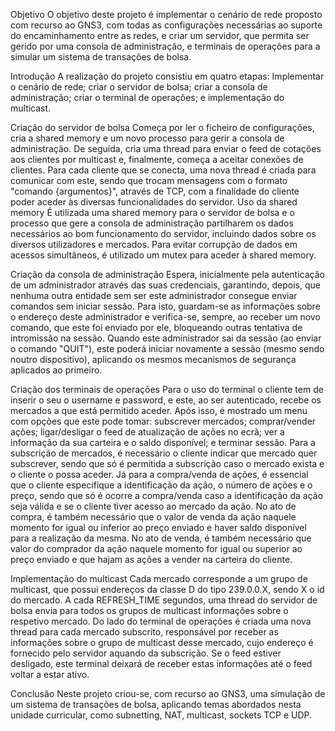 Objetivo
    O objetivo deste projeto é implementar o cenário de rede proposto com recurso ao GNS3, com todas as configurações necessárias ao suporte do encaminhamento entre as redes, e criar um servidor, que permita ser gerido por uma consola de administração, e terminais de operações para a simular um sistema de transações de bolsa.

Introdução
    A realização do projeto consistiu em quatro etapas: Implementar o cenário de rede; criar o servidor de bolsa; criar a consola de administração; criar o terminal de operações; e implementação do multicast.

Criação do servidor de bolsa
		Começa por ler o ficheiro de configurações, cria a shared memory e um novo processo para gerir a consola de administração. De seguida, cria uma thread para enviar o feed de cotações aos clientes por multicast e, finalmente, começa a aceitar conexões de clientes. Para cada cliente que se conecta, uma nova thread é criada para comunicar com este, sendo que trocam mensagens com o formato "comando {argumentos}", através de TCP, com a finalidade do cliente poder aceder às diversas funcionalidades do servidor.
		Uso da shared memory
				É utilizada uma shared memory para o servidor de bolsa e o processo que gere a consola de administração partilharem os dados necessários ao bom funcionamento do servidor, incluindo dados sobre os diversos utilizadores e mercados. Para evitar corrupção de dados em acessos simultâneos, é utilizado um mutex para aceder à shared memory.

Criação da consola de administração
		Espera, inicialmente pela autenticação de um administrador através das suas credenciais, garantindo, depois, que nenhuma outra entidade sem ser este administrador consegue enviar comandos sem iniciar sessão. Para isto, guardam-se as informações sobre o endereço deste administrador e verifica-se, sempre, ao receber um novo comando, que este foi enviado por ele, bloqueando outras tentativa de intromissão na sessão. Quando este administrador sai da sessão (ao enviar o comando "QUIT"), este poderá iniciar novamente a sessão (mesmo sendo noutro dispositivo), aplicando os mesmos mecanismos de segurança aplicados ao primeiro.

Criação dos terminais de operações
		Para o uso do terminal o cliente tem de inserir o seu o username e password, e este, ao ser autenticado, recebe os mercados a que está permitido aceder. Após isso, é mostrado um menu com opções que este pode tomar: subscrever mercados; comprar/vender ações; ligar/desligar o feed de atualização de ações no ecrã; ver a informação da sua carteira e o saldo disponível; e terminar sessão.
		Para a subscrição de mercados, é necessário o cliente indicar que mercado quer subscrever, sendo que só é permitida a subscrição caso o mercado exista e o cliente o possa aceder.
		Já para a compra/venda de ações, é essencial que o cliente especifique a identificação da ação, o número de ações e o preço, sendo que só é ocorre a compra/venda caso a identificação da ação seja válida e se o cliente tiver acesso ao mercado da ação. No ato de compra, é também necessário que o valor de venda da ação naquele momento for igual ou inferior ao preço enviado e haver saldo disponível para a realização da mesma. No ato de venda, é também necessário que valor do comprador da ação naquele momento for igual ou superior ao preço enviado e que hajam as ações a vender na carteira do cliente.

Implementação do multicast
		Cada mercado corresponde a um grupo de multicast, que possui endereços da classe D do tipo 239.0.0.X, sendo X o id do mercado. A cada REFRESH_TIME segundos, uma thread do servidor de bolsa envia para todos os grupos de multicast informações sobre o respetivo mercado. Do lado do terminal de operações é criada uma nova thread para cada mercado subscrito, responsável por receber as informações sobre o grupo de multicast desse mercado, cujo endereço é fornecido pelo servidor aquando da subscrição. Se o feed estiver desligado, este terminal deixará de receber estas informações até o feed voltar a estar ativo.

Conclusão
		Neste projeto criou-se, com recurso ao GNS3, uma simulação de um sistema de transações de bolsa, aplicando temas abordados nesta unidade curricular, como subnetting, NAT, multicast, sockets TCP e UDP.
